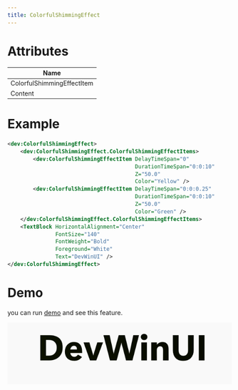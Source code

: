 ```yaml
---
title: ColorfulShimmingEffect
---
```


# Attributes

| Name |
|-|
|ColorfulShimmingEffectItem|
|Content|

# Example

```xml
<dev:ColorfulShimmingEffect>
    <dev:ColorfulShimmingEffect.ColorfulShimmingEffectItems>
        <dev:ColorfulShimmingEffectItem DelayTimeSpan="0"
                                        DurationTimeSpan="0:0:10"
                                        Z="50.0"
                                        Color="Yellow" />
        <dev:ColorfulShimmingEffectItem DelayTimeSpan="0:0:0.25"
                                        DurationTimeSpan="0:0:10"
                                        Z="50.0"
                                        Color="Green" />
    </dev:ColorfulShimmingEffect.ColorfulShimmingEffectItems>
    <TextBlock HorizontalAlignment="Center"
               FontSize="140"
               FontWeight="Bold"
               Foreground="White"
               Text="DevWinUI" />
</dev:ColorfulShimmingEffect>
```

# Demo
you can run [demo](https://github.com/Ghost1372/DevWinUI) and see this feature.

![DevWinUI](https://raw.githubusercontent.com/ghost1372/DevWinUI-Resources/refs/heads/main/DevWinUI-Docs/ColorfulShimmingEffect.gif)
